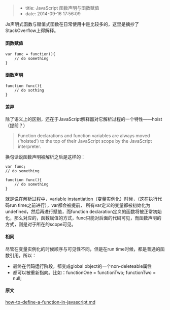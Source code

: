 > * title: JavaScript 函数声明与函数赋值
> * date: 2014-09-16 17:56:09

Js声明式函数与赋值式函数在日常使用中是比较多的，这里是摘抄了StackOverflow上得解释。

#### 函数赋值

	var func = function(){
		// do something
	}

#### 函数声明

	function func(){
		// do sothing
	}
	
#### 差异

除了语义上的区别，还在于JavaScript解释器对它解析过程的一个特性——hoist（提前？）

> Function declarations and function variables are always moved (‘hoisted’) to the top of their JavaScript scope by the JavaScript interpreter.

换句话说函数声明被解析之后是这样的：

	var func;
	// do something
	
	function func(){
		// do something
	}
	
就是说在解析过程中，variable instantiation（变量实例化）时候，（这在执行代码run time之前进行），var都会被提前，
所有var定义的变量都被初始化为undefined，然后再进行赋值，而function declaration定义的函数将被正常初始化，那么对应的，函数赋值的方式，func只能对后面的代码可见，而函数声明的方式，则是对于所在的scope可见。

#### 相同

尽管在变量实例化的时候顺序与可见性不同，但是在run time时候，都是普通的函数引用，所以：

* 最终在代码运行阶段，都变成global object的一个non-deleteable属性
* 都可以被重新指向。比如：functionOne = functionTwo; functionTwo = null;

#### 原文

[how-to-define-a-function-in-javascript.md](https://github.com/simongong/js-stackoverflow-highest-votes/blob/master/questions1-10/how-to-define-a-function-in-javascript.md)